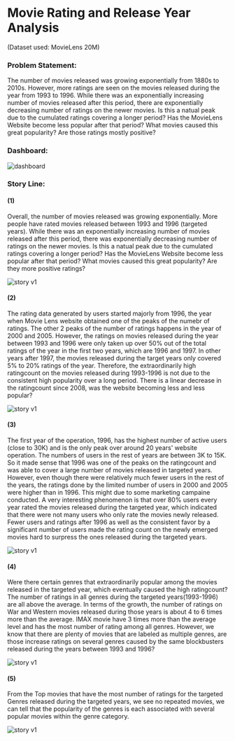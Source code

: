 # Movie Rating and Release Year Analysis

(Dataset used: MovieLens 20M)

### Problem Statement:

The number of movies released was growing exponentially from 1880s to 2010s. However, more ratings are seen on the movies released during the year from 1993 to 1996. While there was an exponentially increasing number of movies released after this period, there are exponentially decreasing number of ratings on the newer movies. Is this a natual peak due to the cumulated ratings covering a longer period? Has the MovieLens Website become less popular after that period? What movies caused this great popularity? Are those ratings mostly positive?



### Dashboard:

![dashboard](https://github.com/Olliang/All-About-Movie-Data/blob/master/images/MovieLens_dashboard%20v2.PNG)



### Story Line:

#### (1)

Overall, the number of movies released was growing exponentially. More people have rated movies released between 1993 and 1996 (targeted years). While there was an exponentially increasing number of movies released after this period, there was exponentially decreasing number of ratings on the newer movies. Is this a natual peak due to the cumulated ratings covering a longer period? Has the MovieLens Website become less popular after that period? What movies caused this great popularity? Are they more positive ratings?

![story v1](https://github.com/Olliang/All-About-Movie-Data/blob/master/images/Movielens_Story%20v2p1.PNG)



#### (2)

The rating data generated by users started majorly from 1996, the year when Movie Lens website obtained one of the peaks of the numebr of ratings. The other 2 peaks of the number of ratings happens in the year of 2000 and 2005. However, the ratings on movies released during the year between 1993 and 1996 were only taken up over 50% out of the total ratings of the year in the first two years, which are 1996 and 1997. In other years after 1997, the movies released during the target years only covered  5% to 20% ratings of the year. Therefore, the extraordinarily high ratingcount on the movies released during 1993-1996 is not due to the consistent high popularity over a long period. There is a linear decrease in the ratingcount since 2008, was the website becoming less and less popular?



![story v1](https://github.com/Olliang/All-About-Movie-Data/blob/master/images/Movielens_Story%20v2p2.PNG)

#### (3)

The first year of the operation, 1996, has the highest number of active users (close to 30K) and is the only peak over around 20 years' website operation. The numbers of users in the rest of years are between 3K to 15K. So it made sense that 1996 was one of the peaks on the ratingcount and was able to cover a large number of movies released in targeted years. However, even though there were relatively much fewer users in the rest of the years, the ratings done by the limited number of users in 2000 and 2005 were higher than in 1996. This might due to some marketing campaine conducted. A very interesting phenomenon is that over 80% users every year rated the movies released during the targeted year, which indicated that there were not many users who only rate the movies newly released. Fewer users and ratings after 1996 as well as the consistent favor by a significant number of users made the rating count on the newly emerged movies hard to surpress the ones released during the targeted years.



![story v1](https://github.com/Olliang/All-About-Movie-Data/blob/master/images/Movielens_Story%20v2p3.PNG)



#### (4)

Were there certain genres that extraordinarily popular among the movies released in the targeted year, which eventually caused the high ratingcount? The number of ratings in all genres during the targeted years(1993-1996) are all above the average. In terms of the growth, the number of ratings on War and Western movies released during those years is about 4 to 6 times more than the average. IMAX movie have 3 times more than the average level and has the most number of rating among all genres. However, we know that there are plenty of movies that are labeled as multiple genres, are those increase ratings on several genres caused by the same blockbusters released during the years between 1993 and 1996?



![story v1](https://github.com/Olliang/All-About-Movie-Data/blob/master/images/Movielens_Story%20v2p4.PNG)



#### (5)

From the Top movies that have the most number of ratings for the targeted Genres released during the targeted years, we see no repeated movies, we can tell that the popularity of the genres is each associated with several popular movies within the genre category.



![story v1](https://github.com/Olliang/All-About-Movie-Data/blob/master/images/Movielens_Story%20v2p5.PNG)
